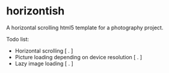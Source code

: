 horizontish
===========

A horizontal scrolling html5 template for a photography project.

Todo list:

* Horizontal scrolling [ . ]
* Picture loading depending on device resolution [ . ]
* Lazy image loading [ . ]
